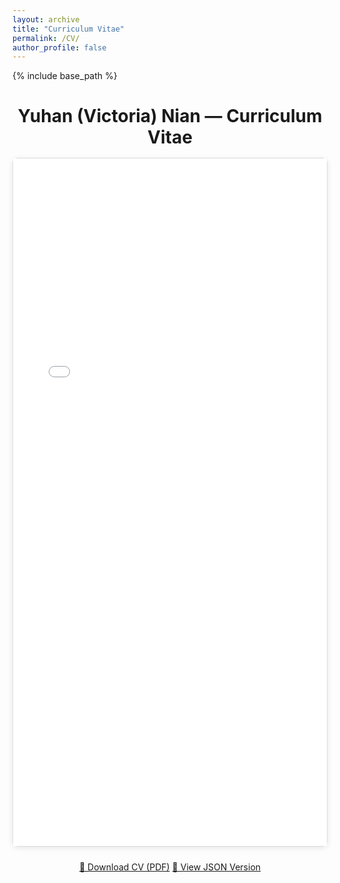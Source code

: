 ```yaml
---
layout: archive
title: "Curriculum Vitae"
permalink: /CV/
author_profile: false
---
```


{% include base_path %}

<div class="cv-container" style="text-align:center; margin-top:2rem;">
  <h1 style="margin-bottom:1rem;">Yuhan (Victoria) Nian — Curriculum Vitae</h1>

  <!-- Embedded PDF -->
  <div class="cv-preview" style="margin: 0 auto; max-width: 850px; height: 1100px; border: 1px solid #ddd; border-radius: 8px; box-shadow: 0 2px 8px rgba(0,0,0,0.1);">
    <iframe
      src="{{ base_path }}/files/Yuhan_Nian_CV.pdf"
      width="100%"
      height="100%"
      style="border:none;">
    </iframe>
  </div>

  <div style="margin-top:1.5rem;">
    <a href="{{ base_path }}/files/Yuhan_Nian_CV.pdf" class="btn btn--primary" target="_blank">📄 Download CV (PDF)</a>
    <a href="{{ base_path }}/cv-json/" class="btn btn--inverse">🧾 View JSON Version</a>
  </div>
</div>
